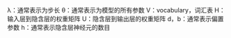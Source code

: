 λ：通常表示为步长
θ：通常表示为模型的所有参数
V：vocabulary，词汇表
H：输入层到隐含层的权重矩阵
U：隐含层到输出层的权重矩阵
d，b：通常表示偏置参数
h：通常表示隐含层神经元的数目

